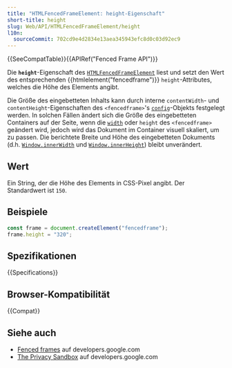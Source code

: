 ```yaml
---
title: "HTMLFencedFrameElement: height-Eigenschaft"
short-title: height
slug: Web/API/HTMLFencedFrameElement/height
l10n:
  sourceCommit: 702cd9e4d2834e13aea345943efc8d0c03d92ec9
---
```


{{SeeCompatTable}}{{APIRef("Fenced Frame API")}}

Die **`height`**-Eigenschaft des [`HTMLFencedFrameElement`](/de/docs/Web/API/HTMLFencedFrameElement) liest und setzt den Wert des entsprechenden {{htmlelement("fencedframe")}} `height`-Attributes, welches die Höhe des Elements angibt.

Die Größe des eingebetteten Inhalts kann durch interne `contentWidth`- und `contentHeight`-Eigenschaften des `<fencedframe>`'s [`config`](/de/docs/Web/API/HTMLFencedFrameElement/config)-Objekts festgelegt werden. In solchen Fällen ändert sich die Größe des eingebetteten Containers auf der Seite, wenn die [`width`](/de/docs/Web/API/HTMLFencedFrameElement/width) oder `height` des `<fencedframe>` geändert wird, jedoch wird das Dokument im Container visuell skaliert, um zu passen. Die berichtete Breite und Höhe des eingebetteten Dokuments (d.h. [`Window.innerWidth`](/de/docs/Web/API/Window/innerWidth) und [`Window.innerHeight`](/de/docs/Web/API/Window/innerHeight)) bleibt unverändert.

## Wert

Ein String, der die Höhe des Elements in CSS-Pixel angibt. Der Standardwert ist `150`.

## Beispiele

```js
const frame = document.createElement("fencedframe");
frame.height = "320";
```

## Spezifikationen

{{Specifications}}

## Browser-Kompatibilität

{{Compat}}

## Siehe auch

- [Fenced frames](https://developers.google.com/privacy-sandbox/private-advertising/fenced-frame) auf developers.google.com
- [The Privacy Sandbox](https://developers.google.com/privacy-sandbox) auf developers.google.com
